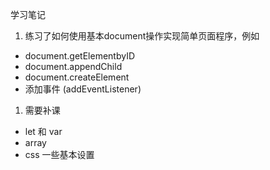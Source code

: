 学习笔记
1. 练习了如何使用基本document操作实现简单页面程序，例如
  - document.getElementbyID
  - document.appendChild
  - document.createElement
  - 添加事件 (addEventListener)
  
1. 需要补课
  - let 和 var
  - array
  - css 一些基本设置

